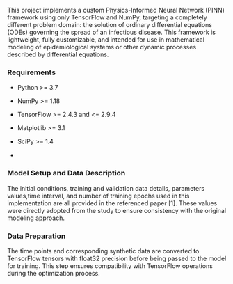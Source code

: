 This project implements a custom Physics-Informed Neural Network (PINN) framework using only TensorFlow and NumPy, targeting a completely different problem domain: the solution of ordinary differential equations (ODEs) governing the spread of an infectious disease. This framework is lightweight, fully customizable, and intended for use in mathematical modeling of epidemiological systems or other dynamic processes described by differential equations.

### Requirements

- Python >= 3.7  
- NumPy >= 1.18  
- TensorFlow >= 2.4.3 and <= 2.9.4  
- Matplotlib >= 3.1  
- SciPy >= 1.4

- 
 ### Model Setup and Data Description
The initial conditions, training and validation data details, parameters values,time interval, and number of training epochs used in this implementation are all provided in the referenced paper [1]. These values were directly adopted from the study to ensure consistency with the original modeling approach.

### Data Preparation
The time points and corresponding synthetic data are converted to TensorFlow tensors with float32 precision before being passed to the model for training. This step ensures compatibility with TensorFlow operations during the optimization process.
